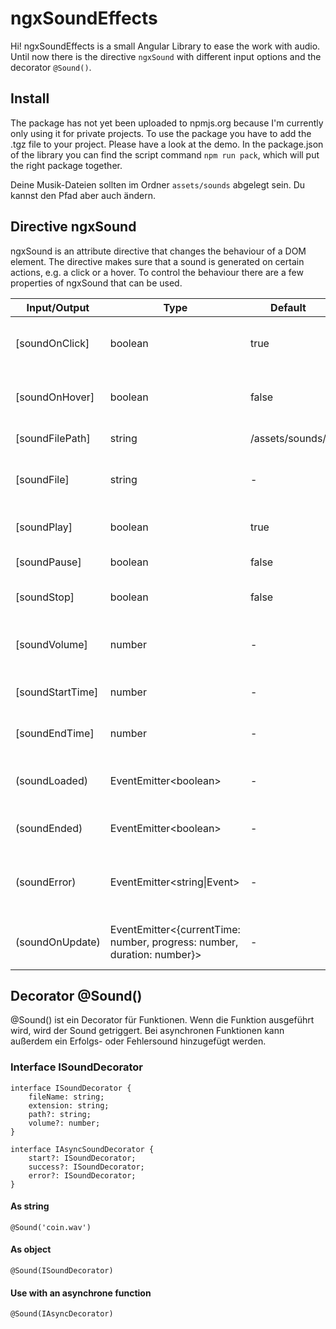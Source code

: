 # ngxSoundEffects

Hi! ngxSoundEffects is a small Angular Library to ease the work with audio. Until now there is the directive `ngxSound` with different input options and the decorator `@Sound()`.

## Install
The package has not yet been uploaded to npmjs.org because I'm currently only using it for private projects. To use the package you have to add the .tgz file to your project. Please have a look at the demo. 
In the package.json of the library you can find the script command `npm run pack`, which will put the right package together.

Deine Musik-Dateien sollten im Ordner `assets/sounds` abgelegt sein. Du kannst den Pfad aber auch ändern.

## Directive ngxSound

ngxSound is an attribute directive that changes the behaviour of a DOM element. The directive makes sure that a sound is generated on certain actions, e.g. a click or a hover. To control the behaviour there are a few properties of ngxSound that can be used.

|Input/Output|Type|Default|Explanation|
|--|--|--|--|
| [soundOnClick] | boolean |true | If set it produces a sound on a click event
| [soundOnHover] | boolean |false| If set it produces a sound on a hover event
| [soundFilePath] | string |/assets/sounds/| Path to your sound files
| [soundFile] | string |-| Name of the sound (with extension)
| [soundPlay] | boolean |true| Start playing the sound
| [soundPause] | boolean | false | Pauses the sound
| [soundStop] | boolean | false | Pauses and resets the sound
| [soundVolume] | number | - | Controls the volume of the sound
| [soundStartTime] | number | - | Sets the start time of the sound
| [soundEndTime] | number | - | Sets the end time of the sound
| (soundLoaded) | EventEmitter\<boolean\>|-|Triggers an event the sound file is loaded
| (soundEnded) | EventEmitter\<boolean\>|-|Triggers an event the sound ends
| (soundError) | EventEmitter\<string\|Event\>|-|Triggers an event if the sound file produces an error
| (soundOnUpdate) | EventEmitter\<{currentTime: number, progress: number, duration: number}\>|-|Triggers an event when the sound updates

## Decorator @Sound()

@Sound() ist ein Decorator für Funktionen. Wenn die Funktion ausgeführt wird, wird der Sound getriggert. Bei asynchronen Funktionen kann außerdem ein Erfolgs- oder Fehlersound hinzugefügt werden.

### Interface ISoundDecorator
	interface ISoundDecorator {
		fileName: string;
		extension: string;
		path?: string;
		volume?: number;
	}

	interface IAsyncSoundDecorator {
		start?: ISoundDecorator;
		success?: ISoundDecorator;
		error?: ISoundDecorator;
	}

#### As string

	@Sound('coin.wav')

#### As object

	@Sound(ISoundDecorator)

#### Use with an asynchrone function
	@Sound(IAsyncDecorator)
